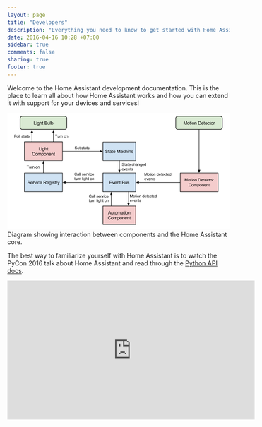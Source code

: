 ```yaml
---
layout: page
title: "Developers"
description: "Everything you need to know to get started with Home Assistant development."
date: 2016-04-16 10:28 +07:00
sidebar: true
comments: false
sharing: true
footer: true
---
```


Welcome to the Home Assistant development documentation. This is the place to learn all about how Home Assistant works and how you can extend it with support for your devices and services!

<p class='img'>
<img src='/images/architecture/component_interaction.png' alt='Diagram showing interaction between components and the Home Assistant core.'>
Diagram showing interaction between components and the Home Assistant core.
</p>

The best way to familiarize yourself with Home Assistant is to watch the PyCon 2016 talk about Home Assistant and read through the [Python API docs].

<div class='videoWrapper'>
<iframe width="560" height="315" src="https://www.youtube.com/embed/Cfasc9EgbMU" frameborder="0" allowfullscreen></iframe>
</div>

[Python API docs]: https://dev-docs.home-assistant.io
